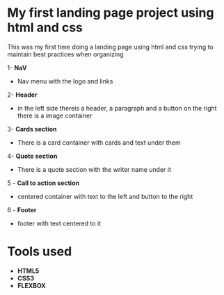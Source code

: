 # **My first landing page project using html and css**
This was my first time doing a landing page using html and css trying to maintain best practices when organizing
 
 
1- **NaV**
* Nav menu with the logo and links

2- **Header**
* in the left side thereis a header, a paragraph and a button on the right there is a image container

3- **Cards section**
* There is a card container with cards and text under them

4- **Quote section**
* There is a quote section with the writer name under it

5 - **Call to action section**
* centered container with text to the left and button to the right

6 - **Footer**
* footer with text centered to it

# **Tools used**
* **HTML5**
* **CSS3**
* **FLEXBOX** 
